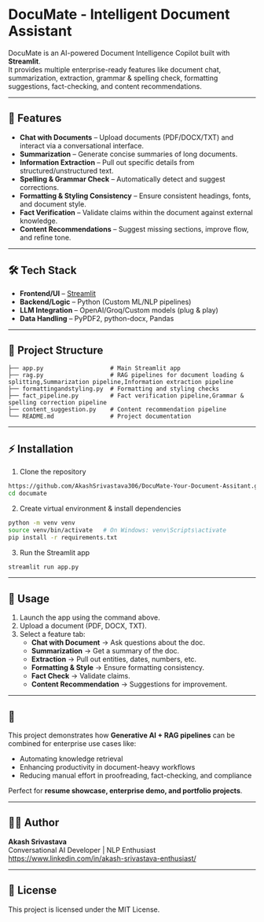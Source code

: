 # DocuMate - Intelligent Document Assistant

DocuMate is an AI-powered Document Intelligence Copilot built with **Streamlit**.  
It provides multiple enterprise-ready features like document chat, summarization, extraction, grammar & spelling check, formatting suggestions, fact-checking, and content recommendations.

---

## 🚀 Features

- **Chat with Documents** – Upload documents (PDF/DOCX/TXT) and interact via a conversational interface.
- **Summarization** – Generate concise summaries of long documents.
- **Information Extraction** – Pull out specific details from structured/unstructured text.
- **Spelling & Grammar Check** – Automatically detect and suggest corrections.
- **Formatting & Styling Consistency** – Ensure consistent headings, fonts, and document style.
- **Fact Verification** – Validate claims within the document against external knowledge.
- **Content Recommendations** – Suggest missing sections, improve flow, and refine tone.

---

## 🛠️ Tech Stack

- **Frontend/UI** – [Streamlit](https://streamlit.io/)
- **Backend/Logic** – Python (Custom ML/NLP pipelines)
- **LLM Integration** – OpenAI/Groq/Custom models (plug & play)
- **Data Handling** – PyPDF2, python-docx, Pandas


---

## 📂 Project Structure

```
├── app.py                   # Main Streamlit app
├── rag.py                   # RAG pipelines for document loading & splitting,Summarization pipeline,Information extraction pipeline
├── formattingandstyling.py  # Formatting and styling checks
├── fact_pipeline.py         # Fact verification pipeline,Grammar & spelling correction pipeline
├── content_suggestion.py    # Content recommendation pipeline
└── README.md                # Project documentation
```

---

## ⚡ Installation

1. Clone the repository  
```bash
https://github.com/AkashSrivastava306/DocuMate-Your-Document-Assitant.git
cd documate
```

2. Create virtual environment & install dependencies  
```bash
python -m venv venv
source venv/bin/activate   # On Windows: venv\Scripts\activate
pip install -r requirements.txt
```

3. Run the Streamlit app  
```bash
streamlit run app.py
```

---

## 📖 Usage

1. Launch the app using the command above.  
2. Upload a document (PDF, DOCX, TXT).  
3. Select a feature tab:  
   - **Chat with Document** → Ask questions about the doc.  
   - **Summarization** → Get a summary of the doc.  
   - **Extraction** → Pull out entities, dates, numbers, etc.  
   - **Formatting & Style** → Ensure formatting consistency.  
   - **Fact Check** → Validate claims.  
   - **Content Recommendation** → Suggestions for improvement.  

---

## 🎯 

This project demonstrates how **Generative AI + RAG pipelines** can be combined for enterprise use cases like:  
- Automating knowledge retrieval  
- Enhancing productivity in document-heavy workflows  
- Reducing manual effort in proofreading, fact-checking, and compliance  

Perfect for **resume showcase, enterprise demo, and portfolio projects**.

---

## 👨‍💻 Author

**Akash Srivastava**  
Conversational AI Developer | NLP Enthusiast  
https://www.linkedin.com/in/akash-srivastava-enthusiast/

---

## 📜 License

This project is licensed under the MIT License.
